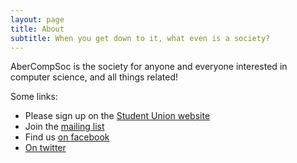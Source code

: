 ```yaml
---
layout: page
title: About
subtitle: When you get down to it, what even is a society?
---
```


AberCompSoc is the society for anyone and everyone interested in computer
science, and all things related!

Some links:

- Please sign up on the [Student Union website](www.abersu.co.uk/societies/AberCompSoc/)
- Join the [mailing list](https://groups.google.com/forum/#!forum/abercompsoc)
- Find us [on facebook](www.facebook.com/groups/AberCompSoc/)
- [On twitter](https://twitter.com/abercompsoc)
